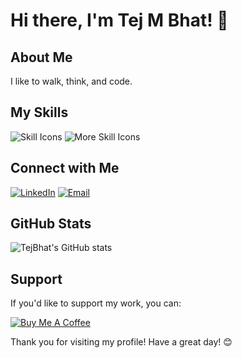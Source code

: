 # Hi there, I'm Tej M Bhat! 👋

## About Me

I like to walk, think, and code. 


## My Skills


  ![Skill Icons](https://skillicons.dev/icons?i=react,bootstrap,html,css,vscode,github,tailwind,git,androidstudio)
![More Skill Icons](https://skillicons.dev/icons?i=nodejs,python,javascript,express,firebase,mongodb,java,mysql)







## Connect with Me

[![LinkedIn](https://img.shields.io/badge/LinkedIn-0077B5?style=for-the-badge&logo=linkedin&logoColor=white)](https://www.linkedin.com/in/tej-m-bhat-613740293)
[![Email](https://img.shields.io/badge/Email-D14836?style=for-the-badge&logo=gmail&logoColor=white)](mailto:tejbhat2004@gmail.com)

## GitHub Stats

![TejBhat's GitHub stats](https://github-readme-stats.vercel.app/api?username=TejBhat&show_icons=true&theme=radical)





## Support

If you'd like to support my work, you can:

[![Buy Me A Coffee](https://img.shields.io/badge/Buy_Me_A_Coffee-FFDD00?style=for-the-badge&logo=buy-me-a-coffee&logoColor=black)](https://www.buymeacoffee.com/TejBhat)

Thank you for visiting my profile! Have a great day! 😊
